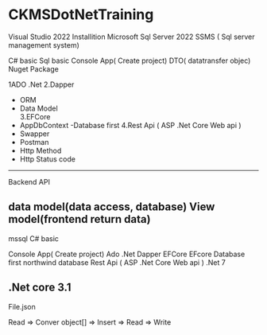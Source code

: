 # CKMSDotNetTraining



Visual Studio 2022 Installition
Microsoft Sql Server 2022
SSMS ( Sql server management system)

C# basic
Sql basic
Console App( Create project)
DTO( datatransfer objec)\
Nuget Package

1ADO .Net 
2.Dapper
   - ORM
   - Data Model  
3.EFCore
  - AppDbContext
  -Database first
4.Rest Api ( ASP .Net Core Web api )
   - Swapper
   - Postman
   - Http Method
   - Http Status code


   ----------------
   Backend API

   data model(data access, database)
   View model(frontend return data)
   ------------------------------------
   mssql
   C# basic

   Console App( Create project)
   Ado .Net
   Dapper
   EFCore
   EFcore Database first
   northwind database
   Rest Api ( ASP .Net Core Web api )
   .Net 7

   .Net core 3.1
   ------------------------------------

   File.json

   Read => Conver object[] => Insert => Read => Write

